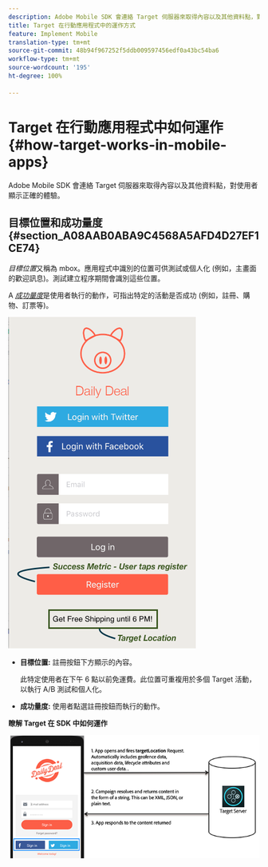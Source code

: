 ```yaml
---
description: Adobe Mobile SDK 會連絡 Target 伺服器來取得內容以及其他資料點，對使用者顯示正確的體驗。
title: Target 在行動應用程式中的運作方式
feature: Implement Mobile
translation-type: tm+mt
source-git-commit: 48b94f967252f5ddb009597456edf0a43bc54ba6
workflow-type: tm+mt
source-wordcount: '195'
ht-degree: 100%

---
```



# Target 在行動應用程式中如何運作{#how-target-works-in-mobile-apps}

Adobe Mobile SDK 會連絡 Target 伺服器來取得內容以及其他資料點，對使用者顯示正確的體驗。

## 目標位置和成功量度  {#section_A08AAB0ABA9C4568A5AFD4D27EF1CE74}

*目標位置*&#x200B;又稱為 mbox。應用程式中識別的位置可供測試或個人化 (例如，主畫面的歡迎訊息)。測試建立程序期間會識別這些位置。

A *[成功量度](/help/c-activities/r-success-metrics/success-metrics.md#reference_D011575C85DA48E989A244593D9B9924)*&#x200B;是使用者執行的動作，可指出特定的活動是否成功 (例如，註冊、購物、訂票等)。

![](assets/mobile-target-location.png)

* **目標位置:** 註冊按鈕下方顯示的內容。

   此特定使用者在下午 6 點以前免運費。此位置可重複用於多個 Target 活動，以執行 A/B 測試和個人化。

* **成功量度:** 使用者點選註冊按鈕而執行的動作。

**瞭解 Target 在 SDK 中如何運作**

![](assets/how-target-mobile-works.png)

